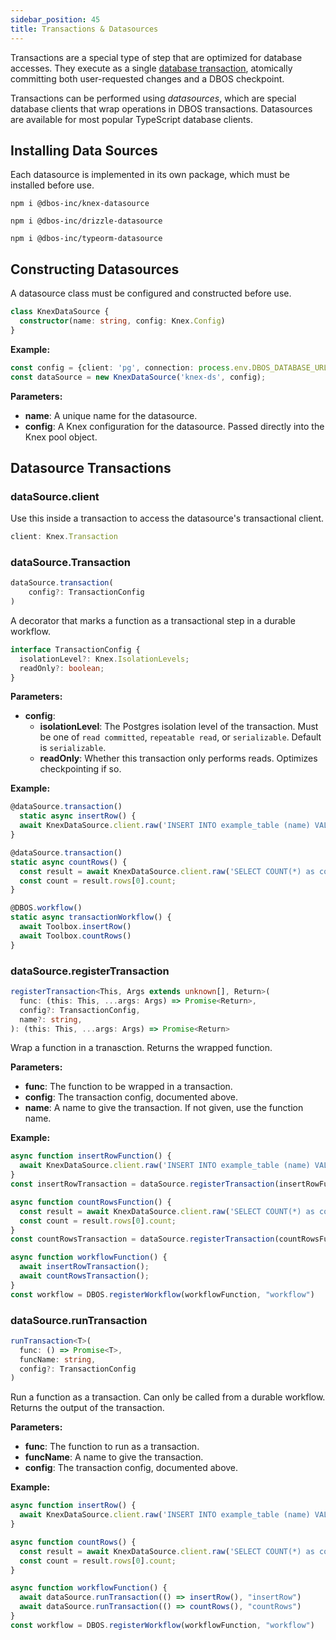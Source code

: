 ```yaml
---
sidebar_position: 45
title: Transactions & Datasources
---
```


Transactions are a special type of step that are optimized for database accesses.
They execute as a single [database transaction](https://en.wikipedia.org/wiki/Database_transaction), atomically committing both user-requested changes and a DBOS checkpoint.

Transactions can be performed using _datasources_, which are special database clients that wrap operations in DBOS transactions.
Datasources are available for most popular TypeScript database clients.

## Installing Data Sources

Each datasource is implemented in its own package, which must be installed before use.

<Tabs groupId="database-clients">
<TabItem value="knex" label="Knex">

```shell
npm i @dbos-inc/knex-datasource
```

</TabItem>
<TabItem value="drizzle" label="Drizzle">

```shell
npm i @dbos-inc/drizzle-datasource
```

</TabItem>
<TabItem value="typeorm" label="TypeORM">

```shell
npm i @dbos-inc/typeorm-datasource
```


</TabItem>
</Tabs>

## Constructing Datasources

A datasource class must be configured and constructed before use.

<Tabs groupId="database-clients">
<TabItem value="knex" label="Knex">


```typescript
class KnexDataSource {
  constructor(name: string, config: Knex.Config)  
}
```

**Example:**

```typescript
const config = {client: 'pg', connection: process.env.DBOS_DATABASE_URL}
const dataSource = new KnexDataSource('knex-ds', config);
```

**Parameters:**

- **name**: A unique name for the datasource.
- **config**: A Knex configuration for the datasource. Passed directly into the Knex pool object.

</TabItem>
<TabItem value="drizzle" label="Drizzle">


</TabItem>
<TabItem value="typeorm" label="TypeORM">

</TabItem>
</Tabs>

## Datasource Transactions

### dataSource.client

Use this inside a transaction to access the datasource's transactional client.

<Tabs groupId="database-clients">
<TabItem value="knex" label="Knex">

```typescript
client: Knex.Transaction
```

</TabItem>
<TabItem value="drizzle" label="Drizzle">


</TabItem>
<TabItem value="typeorm" label="TypeORM">

</TabItem>
</Tabs>


### dataSource.Transaction

```typescript
dataSource.transaction(
    config?: TransactionConfig
)
```

A decorator that marks a function as a transactional step in a durable workflow.

<Tabs groupId="database-clients">
<TabItem value="knex" label="Knex">

```typescript
interface TransactionConfig {
  isolationLevel?: Knex.IsolationLevels;
  readOnly?: boolean;
}
```

**Parameters:**
- **config**:
  - **isolationLevel**: The Postgres isolation level of the transaction. Must be one of `read committed`, `repeatable read`, or `serializable`. Default is `serializable`.
  - **readOnly**: Whether this transaction only performs reads. Optimizes checkpointing if so.

**Example:**

```typescript
@dataSource.transaction()
  static async insertRow() {
  await KnexDataSource.client.raw('INSERT INTO example_table (name) VALUES (?)', ['dbos']);
}

@dataSource.transaction()
static async countRows() {
  const result = await KnexDataSource.client.raw('SELECT COUNT(*) as count FROM example_table');
  const count = result.rows[0].count;
}

@DBOS.workflow()
static async transactionWorkflow() {
  await Toolbox.insertRow()
  await Toolbox.countRows()
}
```

</TabItem>
<TabItem value="drizzle" label="Drizzle">


</TabItem>
<TabItem value="typeorm" label="TypeORM">

</TabItem>
</Tabs>

### dataSource.registerTransaction

```typescript
registerTransaction<This, Args extends unknown[], Return>(
  func: (this: This, ...args: Args) => Promise<Return>,
  config?: TransactionConfig,
  name?: string,
): (this: This, ...args: Args) => Promise<Return>
```

Wrap a function in a tranasction.
Returns the wrapped function.

**Parameters:**
- **func**: The function to be wrapped in a transaction.
- **config**: The transaction config, documented above.
- **name**: A name to give the transaction. If not given, use the function name.

<Tabs groupId="database-clients">
<TabItem value="knex" label="Knex">

**Example:**

```typescript
async function insertRowFunction() {
  await KnexDataSource.client.raw('INSERT INTO example_table (name) VALUES (?)', ['dbos']);
}
const insertRowTransaction = dataSource.registerTransaction(insertRowFunction);

async function countRowsFunction() {
  const result = await KnexDataSource.client.raw('SELECT COUNT(*) as count FROM example_table');
  const count = result.rows[0].count;
}
const countRowsTransaction = dataSource.registerTransaction(countRowsFunction);

async function workflowFunction() {
  await insertRowTransaction();
  await countRowsTransaction();
}
const workflow = DBOS.registerWorkflow(workflowFunction, "workflow")
```

</TabItem>
<TabItem value="drizzle" label="Drizzle">


</TabItem>
<TabItem value="typeorm" label="TypeORM">

</TabItem>
</Tabs>

### dataSource.runTransaction

```typescript
runTransaction<T>(
  func: () => Promise<T>,
  funcName: string, 
  config?: TransactionConfig
)
```

Run a function as a transaction.
Can only be called from a durable workflow.
Returns the output of the transaction.

**Parameters:**
- **func**: The function to run as a transaction.
- **funcName**: A name to give the transaction.
- **config**: The transaction config, documented above.

<Tabs groupId="database-clients">
<TabItem value="knex" label="Knex">

**Example:**

```typescript
async function insertRow() {
  await KnexDataSource.client.raw('INSERT INTO example_table (name) VALUES (?)', ['dbos']);
}

async function countRows() {
  const result = await KnexDataSource.client.raw('SELECT COUNT(*) as count FROM example_table');
  const count = result.rows[0].count;
}

async function workflowFunction() {
  await dataSource.runTransaction(() => insertRow(), "insertRow")
  await dataSource.runTransaction(() => countRows(), "countRows")
}
const workflow = DBOS.registerWorkflow(workflowFunction, "workflow")
```

</TabItem>
<TabItem value="drizzle" label="Drizzle">


</TabItem>
<TabItem value="typeorm" label="TypeORM">

</TabItem>
</Tabs>